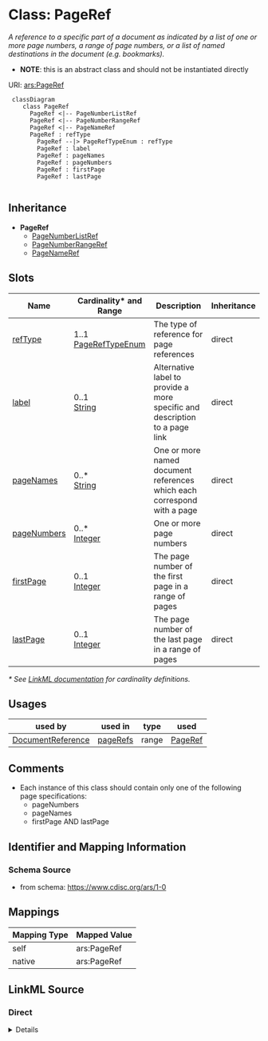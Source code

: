 # Class: PageRef

_A reference to a specific part of a document as indicated by a list of one or more page numbers, a range of page numbers, or a list of named destinations in the document (e.g. bookmarks)._


* __NOTE__: this is an abstract class and should not be instantiated directly

URI: [ars:PageRef](https://www.cdisc.org/ars/1-0/PageRef)




```mermaid
 classDiagram
    class PageRef
      PageRef <|-- PageNumberListRef
      PageRef <|-- PageNumberRangeRef
      PageRef <|-- PageNameRef
      PageRef : refType        
        PageRef --|> PageRefTypeEnum : refType
        PageRef : label        
        PageRef : pageNames        
        PageRef : pageNumbers        
        PageRef : firstPage        
        PageRef : lastPage        
        
```




## Inheritance
* **PageRef**
    * [PageNumberListRef](PageNumberListRef.md)
    * [PageNumberRangeRef](PageNumberRangeRef.md)
    * [PageNameRef](PageNameRef.md)



## Slots

| Name | Cardinality* and Range | Description | Inheritance |
| ---  | --- | --- | --- |
| [refType](refType.md) | 1..1 <br/> [PageRefTypeEnum](PageRefTypeEnum.md) | The type of reference for page references | direct |
| [label](label.md) | 0..1 <br/> [String](String.md) | Alternative label to provide a more specific and description to a page link | direct |
| [pageNames](pageNames.md) | 0..* <br/> [String](String.md) | One or more named document references which each correspond with a page | direct |
| [pageNumbers](pageNumbers.md) | 0..* <br/> [Integer](Integer.md) | One or more page numbers | direct |
| [firstPage](firstPage.md) | 0..1 <br/> [Integer](Integer.md) | The page number of the first page in a range of pages | direct |
| [lastPage](lastPage.md) | 0..1 <br/> [Integer](Integer.md) | The page number of the last page in a range of pages | direct |

_* See [LinkML documentation](https://linkml.io/linkml/schemas/slots.html#slot-cardinality) for cardinality definitions._




## Usages

| used by | used in | type | used |
| ---  | --- | --- | --- |
| [DocumentReference](DocumentReference.md) | [pageRefs](pageRefs.md) | range | [PageRef](PageRef.md) |






## Comments

* Each instance of this class should contain only one of the following page specifications:
    * pageNumbers
    * pageNames
    * firstPage AND lastPage


## Identifier and Mapping Information







### Schema Source


* from schema: https://www.cdisc.org/ars/1-0





## Mappings

| Mapping Type | Mapped Value |
| ---  | ---  |
| self | ars:PageRef |
| native | ars:PageRef |





## LinkML Source

<!-- TODO: investigate https://stackoverflow.com/questions/37606292/how-to-create-tabbed-code-blocks-in-mkdocs-or-sphinx -->

### Direct

<details>
```yaml
name: PageRef
description: A reference to a specific part of a document as indicated by a list of
  one or more page numbers, a range of page numbers, or a list of named destinations
  in the document (e.g. bookmarks).
comments:
- "Each instance of this class should contain only one of the following page specifications:\n\
  \    * pageNumbers\n    * pageNames\n    * firstPage AND lastPage\n"
from_schema: https://www.cdisc.org/ars/1-0
rank: 1000
abstract: true
slots:
- refType
- label
- pageNames
- pageNumbers
- firstPage
- lastPage
slot_usage:
  label:
    name: label
    description: Alternative label to provide a more specific and description to a
      page link.
    domain_of:
    - AnalysisCategorization
    - AnalysisCategory
    - AnalysisSet
    - DataSubset
    - GroupingFactor
    - Group
    - AnalysisMethod
    - PageRef
    - Operation

```
</details>

### Induced

<details>
```yaml
name: PageRef
description: A reference to a specific part of a document as indicated by a list of
  one or more page numbers, a range of page numbers, or a list of named destinations
  in the document (e.g. bookmarks).
comments:
- "Each instance of this class should contain only one of the following page specifications:\n\
  \    * pageNumbers\n    * pageNames\n    * firstPage AND lastPage\n"
from_schema: https://www.cdisc.org/ars/1-0
rank: 1000
abstract: true
slot_usage:
  label:
    name: label
    description: Alternative label to provide a more specific and description to a
      page link.
    domain_of:
    - AnalysisCategorization
    - AnalysisCategory
    - AnalysisSet
    - DataSubset
    - GroupingFactor
    - Group
    - AnalysisMethod
    - PageRef
    - Operation
attributes:
  refType:
    name: refType
    description: The type of reference for page references.
    from_schema: https://www.cdisc.org/ars/1-0
    rank: 1000
    alias: refType
    owner: PageRef
    domain_of:
    - PageRef
    range: PageRefTypeEnum
    required: true
  label:
    name: label
    description: Alternative label to provide a more specific and description to a
      page link.
    from_schema: https://www.cdisc.org/ars/1-0
    rank: 1000
    alias: label
    owner: PageRef
    domain_of:
    - AnalysisCategorization
    - AnalysisCategory
    - AnalysisSet
    - DataSubset
    - GroupingFactor
    - Group
    - AnalysisMethod
    - PageRef
    - Operation
    range: string
  pageNames:
    name: pageNames
    description: One or more named document references which each correspond with
      a page.
    from_schema: https://www.cdisc.org/ars/1-0
    rank: 1000
    multivalued: true
    alias: pageNames
    owner: PageRef
    domain_of:
    - PageRef
    range: string
  pageNumbers:
    name: pageNumbers
    description: One or more page numbers.
    from_schema: https://www.cdisc.org/ars/1-0
    rank: 1000
    multivalued: true
    alias: pageNumbers
    owner: PageRef
    domain_of:
    - PageRef
    range: integer
  firstPage:
    name: firstPage
    description: The page number of the first page in a range of pages.
    from_schema: https://www.cdisc.org/ars/1-0
    rank: 1000
    alias: firstPage
    owner: PageRef
    domain_of:
    - PageRef
    range: integer
  lastPage:
    name: lastPage
    description: The page number of the last page in a range of pages.
    from_schema: https://www.cdisc.org/ars/1-0
    rank: 1000
    alias: lastPage
    owner: PageRef
    domain_of:
    - PageRef
    range: integer

```
</details>